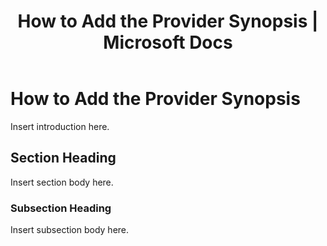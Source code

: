 ﻿---
title: "How to Add the Provider Synopsis | Microsoft Docs"
ms.custom: ""
ms.date: "09/12/2016"
ms.reviewer: ""
ms.suite: ""
ms.tgt_pltfrm: ""
ms.topic: "article"
ms.assetid: 698c8f09-1d51-4266-a1a1-e83547123913
caps.latest.revision: 4
---
# How to Add the Provider Synopsis
Insert introduction here.

## Section Heading
 Insert section body here.

### Subsection Heading
 Insert subsection body here.
